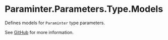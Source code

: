 # Paraminter.Parameters.Type.Models

Defines models for `Paraminter` type parameters.

See [GitHub](https://github.com/Paraminter/Paraminter.Parameters.Type) for more information.